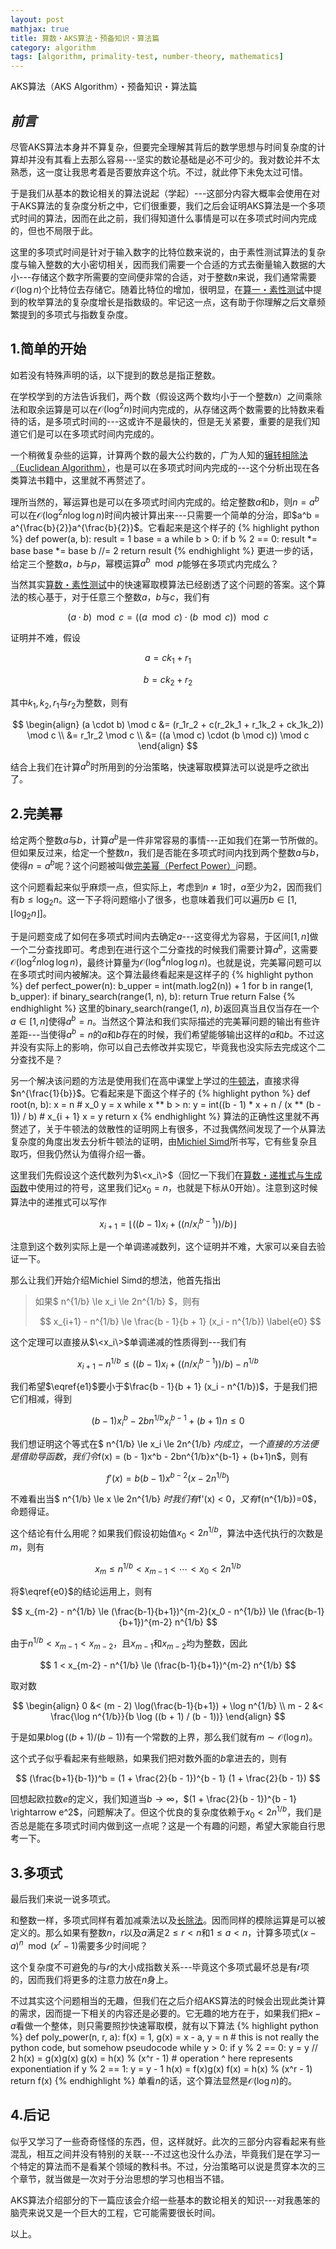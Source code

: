 ```yaml
---
layout: post
mathjax: true
title: 算数・AKS算法・预备知识・算法篇
category: algorithm
tags: [algorithm, primality-test, number-theory, mathematics]
---
```


AKS算法（AKS Algorithm）・预备知识・算法篇

## ***前言***
尽管AKS算法本身并不算复杂，但要完全理解其背后的数学思想与时间复杂度的计算却并没有其看上去那么容易---坚实的数论基础是必不可少的。我对数论并不太熟悉，这一度让我思考着是否要放弃这个坑。不过，就此停下未免太过可惜。

于是我们从基本的数论相关的算法说起（学起）---这部分内容大概率会使用在对于AKS算法的复杂度分析之中，它们很重要，我们之后会证明AKS算法是一个多项式时间的算法，因而在此之前，我们得知道什么事情是可以在多项式时间内完成的，但也不局限于此。

这里的多项式时间是针对于输入数字的比特位数来说的，由于素性测试算法的复杂度与输入整数的大小密切相关，因而我们需要一个合适的方式去衡量输入数据的大小---存储这个数字所需要的空间便非常的合适，对于整数$n$来说，我们通常需要$\mathcal{O}(\log n)$个比特位去存储它。随着比特位的增加，很明显，在[算一・素性测试][ma1]中提到的枚举算法的复杂度增长是指数级的。牢记这一点，这有助于你理解之后文章频繁提到的多项式与指数复杂度。

## 1.简单的开始
如若没有特殊声明的话，以下提到的数总是指正整数。


在学校学到的方法告诉我们，两个数（假设这两个数均小于一个整数$n$）之间乘除法和取余运算是可以在$\mathcal{O}(\log^2 n)$时间内完成的，从存储这两个数需要的比特数来看待的话，是多项式时间的---这或许不是最快的，但是无关紧要，重要的是我们知道它们是可以在多项式时间内完成的。

一个稍微复杂些的运算，计算两个数的最大公约数的，广为人知的[辗转相除法（Euclidean Algorithm）][ea]，也是可以在多项式时间内完成的---这个分析出现在各类算法书籍中，这里就不再赘述了。

理所当然的，幂运算也是可以在多项式时间内完成的。给定整数$a$和$b$，则$n = a^b$可以在$\mathcal{O}(\log^2 n \log \log n)$时间内被计算出来---只需要一个简单的分治，即$a^b = a^{\frac{b}{2}}a^{\frac{b}{2}}$。它看起来是这个样子的
{% highlight python %}
def power(a, b):
    result = 1
    base = a
    while b > 0:
        if b % 2 == 0:
            result *= base
        base *= base
        b //= 2
    return result
{% endhighlight %}
更进一步的话，给定三个整数$a$，$b$与$p$，幂模运算$a^b \mod p$能够在多项式内完成么？

当然其实[算数・素性测试][ma1]中的快速幂取模算法已经剧透了这个问题的答案。这个算法的核心基于，对于任意三个整数$a$，$b$与$c$，我们有

$$
(a \cdot b) \mod c = ((a \mod c) \cdot (b \mod c)) \mod c
$$

证明并不难，假设

$$
a = ck_1 + r_1
$$

$$
b = ck_2 + r_2
$$

其中$k_1,k_2,r_1$与$r_2$为整数，则有

$$
\begin{align}
(a \cdot b) \mod c &= (r_1r_2 + c(r_2k_1 + r_1k_2 + ck_1k_2)) \mod c \\
&= r_1r_2 \mod c \\
&= ((a \mod c) \cdot (b \mod c)) \mod c
\end{align}
$$

结合上我们在计算$a^b$时所用到的分治策略，快速幂取模算法可以说是呼之欲出了。

## 2.完美幂
给定两个整数$a$与$b$，计算$a^b$是一件非常容易的事情---正如我们在第一节所做的。但如果反过来，给定一个整数$n$，我们是否能在多项式时间内找到两个整数$a$与$b$，使得$n = a^b$呢？这个问题被叫做[完美幂（Perfect Power）][pp]问题。

这个问题看起来似乎麻烦一点，但实际上，考虑到$n \neq 1$时，$a$至少为$2$，因而我们有$b \le \log_2 n$。这一下子将问题缩小了很多，也意味着我们可以遍历$b \in [1, \lfloor \log_2 n \rfloor]$。

于是问题变成了如何在多项式时间内去确定$a$---这变得尤为容易，于区间$[1,n]$做一个二分查找即可。考虑到在进行这个二分查找的时候我们需要计算$a^b$，这需要$\mathcal{O}(\log^2 n \log \log n)$，最终计算量为$\mathcal{O}(\log^4 n \log \log n)$。也就是说，完美幂问题可以在多项式时间内被解决。这个算法最终看起来是这样子的
{% highlight python %}
def perfect_power(n):
    b_upper = int(math.log2(n)) + 1
    for b in range(1, b_upper):
        if binary_search(range(1, n), b):
            return True
    return False
{% endhighlight %}
这里的binary_search(range($1$, $n$), $b$)返回真当且仅当存在一个$a \in [1, n]$使得$a^b = n$。当然这个算法和我们实际描述的完美幂问题的输出有些许差距---当使得$a^b = n$的$a$和$b$存在的时候，我们希望能够输出这样的$a$和$b$。不过这并没有实际上的影响，你可以自己去修改并实现它，毕竟我也没实际去完成这个二分查找不是？


另一个解决该问题的方法是使用我们在高中课堂上学过的[牛顿法][nm]，直接求得$n^{\frac{1}{b}}$。它看起来是下面这个样子的
{% highlight python %}
def root(n, b):
    x = n # x_0
    y = x
    while x ** b > n:
        y = int((b - 1) * x + n / (x ** (b - 1)) / b) # x_{i + 1}
        x = y
    return x
{% endhighlight %}
算法的正确性这里就不再赘述了，关于牛顿法的敛散性的证明网上有很多，不过我偶然间发现了一个从算法复杂度的角度出发去分析牛顿法的证明，由[Michiel Simd][ms]所书写，它有些复杂且取巧，但我仍然认为值得介绍一番。

这里我们先假设这个迭代数列为$\<x_i\>$（回忆一下我们在[算数・递推式与生成函数][m2]中使用过的符号，这里我们记$x_0=n$，也就是下标从$0$开始）。注意到这时候算法中的递推式可以写作

$$
x_{i+1} = \lfloor ((b - 1)x_i + ((n / x_i^{b-1})) / b) \rfloor
$$

注意到这个数列实际上是一个单调递减数列，这个证明并不难，大家可以亲自去验证一下。

那么让我们开始介绍Michiel Simd的想法，他首先指出
> 如果$ n^{1/b} \le x_i \le 2n^{1/b} $，则有
> 
> $$
> x_{i+1} - n^{1/b} \le \frac{b - 1}{b + 1} (x_i - n^{1/b})
> \label{e0}
> $$

这个定理可以直接从$\<x_i\>$单调递减的性质得到---我们有

$$
\begin{equation}
x_{i+1} - n^{1/b} \le ((b - 1)x_i + ((n / x_i^{b-1})) / b) - n^{1/b}
\label{e1}
\end{equation}
$$

我们希望$\eqref{e1}$要小于$\frac{b - 1}{b + 1} (x_i - n^{1/b})$，于是我们把它们相减，得到

$$
(b - 1)x_i^b - 2bn^{1/b}x_i^{b-1} + (b+1)n \le 0
$$

我们想证明这个等式在$ n^{1/b} \le x_i \le 2n^{1/b} $内成立，一个直接的方法便是借助导函数，我们令$f(x) = (b - 1)x^b - 2bn^{1/b}x^{b-1} + (b+1)n$，则有

$$
f'(x) = b(b-1)x^{b-2}(x-2n^{1/b})
$$

不难看出当$ n^{1/b} \le x \le 2n^{1/b} $时我们有$f'(x) < 0$，又有$f(n^{1/b})=0$，命题得证。


这个结论有什么用呢？如果我们假设初始值$x_0 < 2n^{1/b}$，算法中迭代执行的次数是$m$，则有

$$
x_m \le n^{1/b} < x_{m-1} < \cdots < x_0 < 2n^{1/b}
$$

将$\eqref{e0}$的结论运用上，则有

$$
x_{m-2} - n^{1/b} \le (\frac{b-1}{b+1})^{m-2}(x_0 - n^{1/b}) \le (\frac{b-1}{b+1})^{m-2} n^{1/b}
$$

由于$n^{1/b} < x_{m-1} < x_{m-2}$，且$x_{m-1}$和$x_{m-2}$均为整数，因此

$$
1 < x_{m-2} - n^{1/b} \le (\frac{b-1}{b+1})^{m-2} n^{1/b}
$$

取对数

$$
\begin{align}
0 &< (m - 2) \log(\frac{b-1}{b+1}) + \log n^{1/b} \\
m - 2 &< \frac{\log n^{1/b}}{b \log ((b + 1) / (b - 1))}
\end{align}
$$

于是如果$b \log ((b + 1) / (b - 1))$有一个常数的上界，那么我们就有$m \sim \mathcal{O}(\log n)$。

这个式子似乎看起来有些眼熟，如果我们把对数外面的$b$拿进去的，则有

$$
(\frac{b+1}{b-1})^b = (1 + \frac{2}{b - 1})^{b - 1} (1 + \frac{2}{b - 1})
$$

回想起欧拉数$e$的定义，我们知道当$b \rightarrow \infty$，$(1 + \frac{2}{b - 1})^{b - 1} \rightarrow e^2$，问题解决了。但这个优良的复杂度依赖于$x_0<2n^{1/b}$，我们是否总是能在多项式时间内做到这一点呢？这是一个有趣的问题，希望大家能自行思考一下。

## 3.多项式
最后我们来说一说多项式。


和整数一样，多项式同样有着加减乘法以及[长除法][pld]。因而同样的模除运算是可以被定义的。那么如果有整数$n$，$r$以及$a$满足$2 \le r < n$和$1 \le a < n$，计算多项式$(x - a)^n \mod (x^r - 1)$需要多少时间呢？

这个复杂度不可避免的与$r$的大小成指数关系---毕竟这个多项式最坏总是有$r$项的，因而我们将更多的注意力放在$n$身上。

不过其实这个问题相当的无趣，但我们在之后介绍AKS算法的时候会出现此类计算的需求，因而提一下相关的内容还是必要的。它无趣的地方在于，如果我们把$x-a$看做一个整体，则只需要照抄快速幂取模，就有以下算法
{% highlight python %}
def poly_power(n, r, a):
    f(x) = 1, g(x) = x - a, y = n # this is not really the python code, but somehow pseudocode
    while y > 0:
        if y % 2 == 0:
            y = y // 2
            h(x) = g(x)g(x)
            g(x) = h(x) % (x^r - 1) # operation ^ here represents exponentiation
        if y % 2 == 1:
            y = y - 1
            h(x) = f(x)g(x)
            f(x) = h(x) % (x^r - 1)
    return f(x)
{% endhighlight %}
单看$n$的话，这个算法显然是$\mathcal{O}(\log n)$的。

## 4.后记
似乎又学习了一些奇奇怪怪的东西，但，这样就好。此次的三部分内容看起来有些混乱，相互之间并没有特别的关联---不过这也没什么办法，毕竟我们是在学习一个特定的算法而不是看某个领域的教科书。不过，分治策略可以说是贯穿本次的三个章节，就当做是一次对于分治思想的学习也相当不错。

AKS算法介绍部分的下一篇应该会介绍一些基本的数论相关的知识---对我愚笨的脑壳来说又是一个巨大的工程，它可能需要很长时间。

以上。


[ea]: https://en.wikipedia.org/wiki/Euclidean_algorithm
[pp]: https://en.wikipedia.org/wiki/Perfect_power
[ma1]: https://myyura.github.io/2018/07/20/primality-test-1.html
[nm]: https://en.wikipedia.org/wiki/Newton%27s_method
[m2]: https://myyura.github.io/2018/07/14/myyura-2.html
[ms]: http://people.scs.carleton.ca/~michiel/
[pld]: https://en.wikipedia.org/wiki/Polynomial_long_division